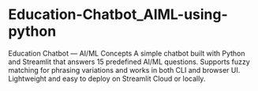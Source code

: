 # Education-Chatbot_AIML-using-python
Education Chatbot — AI/ML Concepts A simple chatbot built with Python and Streamlit that answers 15 predefined AI/ML questions. Supports fuzzy matching for phrasing variations and works in both CLI and browser UI. Lightweight and easy to deploy on Streamlit Cloud or locally.
